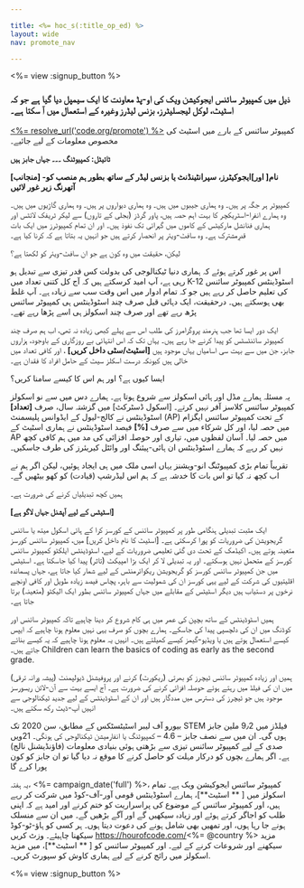 ```yaml
---

title: <%= hoc_s(:title_op_ed) %>
layout: wide
nav: promote_nav

---
```


<%= view :signup_button %>

### ذیل میں کمپیوٹر سائنس ایجوکیشن ویک کی او-پڈ معاونت کا ایک سیمپل دیا گیا ہے جو کہ اسٹیٹ، لوکل لیجسلیٹرز، بزنس لیڈرز وغیرہ کے استعمال میں آ سکتا ہے۔

  


[<%= resolve_url('code.org/promote') %>](<%= resolve_url('https://code.org/promote') %>) کمپیوٹر سائنس کے بارے میں اسٹیٹ کی مخصوص معلومات کے لیے جائیے۔

**ٹائیٹل: کمپیوٹنگ ۔۔۔ جہاں جابز ہیں**

**[منجانب] نام[ اور]ایجوکیٹرز، سپرانٹینڈنٹ یا بزنس لیڈر کے ساتھ بطور ہم منصب کو-آتھرنگ زیر غور لائیں**

کمپیوٹر ہر جگہ پر ہیں۔ وہ ہماری جیبوں میں ہیں۔ وہ ہماری دیواروں پر ہیں۔ وہ ہماری گاڑیوں میں ہیں۔ وہ ہمارے انفرا-اسٹریکچر کا بہت اہم حصہ ہیں، پاور گرڈز (بجلی کے تاروں) سے لیکر ٹریفک لائٹس اور ہماری فنانشل مارکیٹس کے کاموں میں گہرائی تک نفوذ ہیں۔ اور ان تمام کمپیوٹرز میں ایک بات قدرِمشترک ہے۔ وہ سافٹ-ویئر پر انحصار کرتے ہیں جو انہیں یہ بتاتا ہے کہ کرنا کیا ہے۔

لیکن، حقیقت میں وہ کون ہے جو ان سافٹ-ویئر کو لکھتا ہے؟

اس پر غور کرتے ہوئے کہ ہماری دنیا ٹیکنالوجی کی بدولت کس قدر تیزی سے تبدیل ہو رہی ہے، آپ امید کرسکتے ہیں کہ آج کل کتنی تعداد میں K-12 اسٹوڈینٹس کمپیوٹر سائنس کی تعلیم حاصل کر رہے ہیں جو کہ تمام ادوار میں اس وقت سب سے زیادہ ہے۔ آپ غلط بھی ہوسکتے ہیں۔ درحقیقت، ایک دہائی قبل صرف چند اسٹوڈینٹس ہی کمپیوٹر سائنس پڑھ رہے تھے اور صرف چند اسکولز ہی اسے پڑھا رہے تھے۔

ایک دور ایسا تھا جب ہنرمند پروگرامرز کی طلب اس سے پہلے کبھی زیادہ نہ تھی، اب ہم صرف چند کمپیوٹر سائنٹسٹس کو پیدا کرنے جا رہے ہیں۔ یہاں تک کہ اس انتہائی بے روزگاری کے باوجود، ہزاروں جابز، جن میں سے بہت سی اسامیاں یہاں موجود ہیں **[اسٹیٹ/سٹی داخل کریں]** ، اور کافی تعداد میں خالی ہیں کیونکہ درست اسکلز سیٹ کے حامل افراد کا فقدان ہے۔

ایسا کیوں ہے؟ اور ہم اس کا کیسے سامنا کریں؟

یہ مسئلہ ہمارے مڈل اور ہائی اسکولز سے شروع ہوتا ہے۔ ہمارے دس میں سے نو اسکولز کمپیوٹر سائنس کلاسز آفر نہیں کرتے۔ [اسکول ڈسٹرکٹ]</strong> میں گزشتہ سال، صرف **[تعداد]** اسٹوڈینٹس نے کالج-لیول کے ایڈوانس پلیسمنٹ (AP) کے تحت کمپیوٹر سائنس ایگزام میں حصہ لیا، اور کل شرکاء میں سے صرف **[%]** فیصد اسٹوڈینٹس نے ہماری اسٹیٹ کے AP میں حصہ لیا۔ آسان لفظوں میں، تیاری اور حوصلہ افزائی کی مد میں ہم کافی کچھ نہیں کر رہے کہ ہمارے اسٹوڈینٹس ان ہائی-پیئنگ اور وائٹل کیریئرز کی طرف جاسکیں۔

تقریباً تمام بڑی کمپیوٹنگ انو-ویشنز یہاں اسی ملک میں ہی ایجاد ہوئیں، لیکن اگر ہم نے اب کچھ نہ کیا تو اس بات کا خدشہ ہے کہ ہم اس لیڈرشپ (قیادت) کو کھو بیٹھیں گے۔

ہمیں کچھ تبدیلیاں کرنے کی ضرورت ہے۔

**[اسٹیٹس کے لیے آپشنل جہاں لاگو ہے]**

ایک مثبت تبدیلی ہنگامی طور پر کمپیوٹر سائنس کے کورسز کرا کے ہائی اسکول میتھ یا سائنس گریجویشن کی ضروریات کو پورا کرسکتی ہے۔ [اسٹیٹ کا نام داخل کریں] میں، کمپیوٹر سائنس کورسز متعینہ ہوتے ہیں۔ اکیڈمک کے تحت دی گئی تعلیمی ضروریات کے لیے، اسٹوڈینٹس ایلکٹو کمپیوٹر سائنس کورسز کے متحمل نہیں ہوسکتے۔ اور یہ تبدیلی لا کر ایک بڑا امپیکٹ (تاثر) پیدا کیا جاسکتا ہے۔ اسٹیٹس میں جن کمپیوٹر سائنس کورسز کو گریجویشن ریکوائرمنٹس کے لیے شمار کیا جاتا ہے، جہاں پسماندہ اقلیتیوں کی شرکت کے لیے یہی کورسز ان کی شمولیت سے باہر، پچاس فیصد زیادہ طویل اور کافی اونچے نرخوں پر دستیاب ہیں دیگر اسٹیٹس کے مقابلے میں جہاں کمپیوٹر سائنس بطور ایک الیکٹو (متعینہ) برتا جاتا ہے۔

ہمیں اسٹوڈینٹس کے ساتھ بچپن کی عمر میں ہی کام شروع کر دینا چاہیے تاکہ کمپیوٹر سائنس اور کوڈنگ میں ان کی دلچسپی پیدا کی جاسکے۔ ہمارے بچوں کو صرف یہی نہیں معلوم ہونا چاہیے کہ ایپس کیسے استعمال ہوتے ہیں یا ویڈیو-گیمز کیسے کھیلتے ہیں۔ انہیں یہ معلوم ہونا چاہیے کہ یہ کیسے بنائے جاتے ہیں۔ Children can learn the basics of coding as early as the second grade.

ہمیں اور زیادہ کمپیوٹر سائنس ٹیچرز کو بھرتی (ریکورٹ) کرنے اور پروفیشنل ڈیولپمنٹ (پیشہ ورانہ ترقی) میں ان کی فیلڈ میں رہتے ہوئے حوصلہ افزائی کرنے کی ضرورت ہے۔ آج ایسے بہت سے آن-لائن ریسورسز موجود ہیں جو ٹیچرز کی دسترس میں مددگار ہیں اور ان کے اسٹوڈینٹس کے لیے جدید ٹیکنالوجی سے انہیں اَپ-ڈیٹ رکھ سکتے ہیں۔

بیورو آف لیبر اسٹیٹسٹکس کے مطابق، سن 2020 تک STEM فیلڈز میں 9٫2 ملین جابز ہوں گی۔ ان میں سے نصف جابز – 4.6 – کمپیوٹنگ یا انفارمیشن ٹیکنالوجی کی ہونگی۔ 21ویں صدی کے لیے کمپیوٹر سائنس تیزی سے بڑھتی ہوئی بنیادی معلومات (فاؤنڈیشنل نالج) ہے۔ اگر ہمارے بچوں کو درکار مہلت کو حاصل کرنے کا موقع نہ دیا گیا تو ان جابز کو کون پورا کرے گا

یہ ہفتہ، <%= campaign_date('full') %>، کمپیوٹر سائنس ایجوکیشن ویک ہے۔ تمام اسکولز میں [ ** اسٹیٹ**]، ہمارے اسٹوڈینٹس قومی آور-آف-کوڈ میں شرکت کر رہے ہیں، اور کمپیوٹر سائنس کے موضوع کی پراسراریت کو ختم کرنے اور امید ہے کہ اپنی طلب کو اجاگر کرتے ہوئے اور زیادہ سیکھیں گے اور آگے بڑھیں گے۔ میں ان سے منسلک ہونے جا رہا ہوں، اور تمھیں بھی شامل ہونے کی دعوت دیتا ہوں۔ ہر کسی کو ہاؤ-ٹو-کوڈ سیکھنا چاہیئے۔ وزٹ کریں https://hourofcode.com/<%= @country %> مزید سیکھنے اور شروعات کرنے کے لیے۔ اور کمپیوٹر سائنس کو [ ** اسٹیٹ**]، میں مزید اسکولز میں رائج کرنے کے لیے ہماری کاوش کو سپورٹ کریں۔.

<%= view :signup_button %>